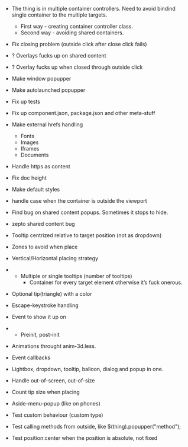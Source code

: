 * The thing is in multiple container controllers. Need to avoid bindind single container to the multiple targets.
	* First way - creating container controller class.
	* Second way - avoiding shared containers.



* Fix closing problem (outside click after close click fails)

* ? Overlays fucks up on shared content

* ? Overlay fucks up when closed through outside click

* Make window popupper

* Make autolaunched popupper

* Fix up tests
* Fix up component.json, package.json and other meta-stuff

* Make external hrefs  handling
	* Fonts
	* Images
	* Iframes
	* Documents

* Handle https as content

* Fix doc height

* Make default styles

* handle case when the container is outside the viewport

* Find bug on shared content popups. Sometimes it stops to hide.

* zepto shared content bug

* Tooltip centrized relative to target position (not as dropdown)

* Zones to avoid when place
* Vertical/Horizontal placing strategy
* + Multiple or single tooltips (number of tooltips)
	* Container for every target element otherwise it’s fuck onerous.
* Optional tip(triangle) with a color
* Escape-keystroke handling
* Event to show it up on
* + Preinit, post-init
* Animations throught anim-3d.less.
* Event callbacks
* Lightbox, dropdown, tooltip, balloon, dialog and popup in one.

* Handle out-of-screen, out-of-size

* Count tip size when placing

* Aside-menu-popup (like on phones)

* Test custom behaviour (custom type)

* Test calling methods from outside, like $(thing).popupper("method");

* Test position:center when the position is absolute, not fixed
